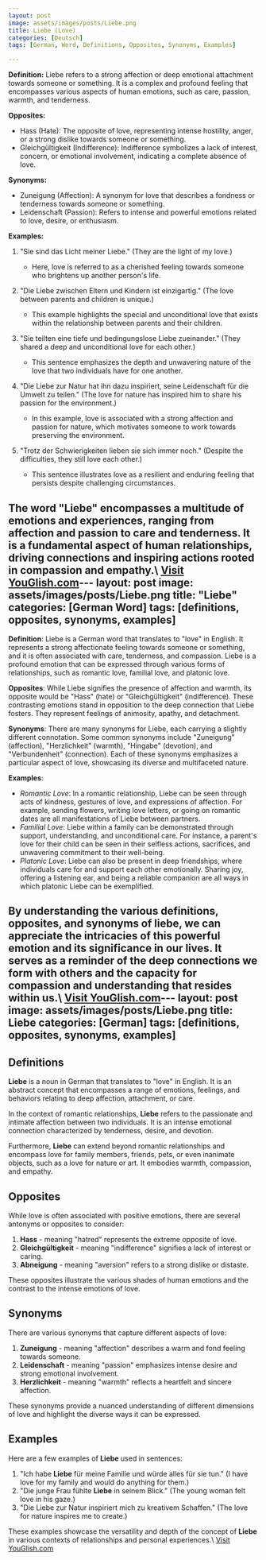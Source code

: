 ```yaml
---
layout: post
image: assets/images/posts/Liebe.png
title: Liebe (Love)
categories: [Deutsch]
tags: [German, Word, Definitions, Opposites, Synonyms, Examples]

---
```


**Definition:**
Liebe refers to a strong affection or deep emotional attachment towards someone or something. It is a complex and profound feeling that encompasses various aspects of human emotions, such as care, passion, warmth, and tenderness.

**Opposites:**
- Hass (Hate): The opposite of love, representing intense hostility, anger, or a strong dislike towards someone or something.
- Gleichgültigkeit (Indifference): Indifference symbolizes a lack of interest, concern, or emotional involvement, indicating a complete absence of love.

**Synonyms:**
- Zuneigung (Affection): A synonym for love that describes a fondness or tenderness towards someone or something.
- Leidenschaft (Passion): Refers to intense and powerful emotions related to love, desire, or enthusiasm.

**Examples:**

1. "Sie sind das Licht meiner Liebe." (They are the light of my love.)
   - Here, love is referred to as a cherished feeling towards someone who brightens up another person's life.

2. "Die Liebe zwischen Eltern und Kindern ist einzigartig." (The love between parents and children is unique.)
   - This example highlights the special and unconditional love that exists within the relationship between parents and their children.

3. "Sie teilten eine tiefe und bedingungslose Liebe zueinander." (They shared a deep and unconditional love for each other.)
   - This sentence emphasizes the depth and unwavering nature of the love that two individuals have for one another.

4. "Die Liebe zur Natur hat ihn dazu inspiriert, seine Leidenschaft für die Umwelt zu teilen." (The love for nature has inspired him to share his passion for the environment.)
   - In this example, love is associated with a strong affection and passion for nature, which motivates someone to work towards preserving the environment.

5. "Trotz der Schwierigkeiten lieben sie sich immer noch." (Despite the difficulties, they still love each other.)
   - This sentence illustrates love as a resilient and enduring feeling that persists despite challenging circumstances.

The word "Liebe" encompasses a multitude of emotions and experiences, ranging from affection and passion to care and tenderness. It is a fundamental aspect of human relationships, driving connections and inspiring actions rooted in compassion and empathy.\ <a id="yg-widget-0" class="youglish-widget" data-query="Liebe" data-lang="german" data-components="8412" data-auto-start="0" data-bkg-color="theme_light" data-title="How%20to%20pronounce%20Liebe%20in%20German"  rel="nofollow" href="https://youglish.com">Visit YouGlish.com</a><script async src="https://youglish.com/public/emb/widget.js" charset="utf-8"></script>---
layout: post
image: assets/images/posts/Liebe.png
title: "Liebe"
categories: [German Word]
tags: [definitions, opposites, synonyms, examples]
---

**Definition**: 
Liebe is a German word that translates to "love" in English. It represents a strong affectionate feeling towards someone or something, and it is often associated with care, tenderness, and compassion. Liebe is a profound emotion that can be expressed through various forms of relationships, such as romantic love, familial love, and platonic love.

**Opposites**:
While Liebe signifies the presence of affection and warmth, its opposite would be "Hass" (hate) or "Gleichgültigkeit" (indifference). These contrasting emotions stand in opposition to the deep connection that Liebe fosters. They represent feelings of animosity, apathy, and detachment.

**Synonyms**: 
There are many synonyms for Liebe, each carrying a slightly different connotation. Some common synonyms include "Zuneigung" (affection), "Herzlichkeit" (warmth), "Hingabe" (devotion), and "Verbundenheit" (connection). Each of these synonyms emphasizes a particular aspect of love, showcasing its diverse and multifaceted nature.

**Examples**: 
- *Romantic Love*: In a romantic relationship, Liebe can be seen through acts of kindness, gestures of love, and expressions of affection. For example, sending flowers, writing love letters, or going on romantic dates are all manifestations of Liebe between partners.
- *Familial Love*: Liebe within a family can be demonstrated through support, understanding, and unconditional care. For instance, a parent's love for their child can be seen in their selfless actions, sacrifices, and unwavering commitment to their well-being.
- *Platonic Love*: Liebe can also be present in deep friendships, where individuals care for and support each other emotionally. Sharing joy, offering a listening ear, and being a reliable companion are all ways in which platonic Liebe can be exemplified.

By understanding the various definitions, opposites, and synonyms of liebe, we can appreciate the intricacies of this powerful emotion and its significance in our lives. It serves as a reminder of the deep connections we form with others and the capacity for compassion and understanding that resides within us.\ <a id="yg-widget-0" class="youglish-widget" data-query="Liebe" data-lang="german" data-components="8412" data-auto-start="0" data-bkg-color="theme_light" data-title="How%20to%20pronounce%20Liebe%20in%20German"  rel="nofollow" href="https://youglish.com">Visit YouGlish.com</a><script async src="https://youglish.com/public/emb/widget.js" charset="utf-8"></script>---
layout: post
image: assets/images/posts/Liebe.png
title: Liebe
categories: [German]
tags: [definitions, opposites, synonyms, examples]
---

## Definitions

**Liebe** is a noun in German that translates to "love" in English. It is an abstract concept that encompasses a range of emotions, feelings, and behaviors relating to deep affection, attachment, or care.

In the context of romantic relationships, **Liebe** refers to the passionate and intimate affection between two individuals. It is an intense emotional connection characterized by tenderness, desire, and devotion.

Furthermore, **Liebe** can extend beyond romantic relationships and encompass love for family members, friends, pets, or even inanimate objects, such as a love for nature or art. It embodies warmth, compassion, and empathy.

## Opposites

While love is often associated with positive emotions, there are several antonyms or opposites to consider:

1. **Hass** - meaning "hatred" represents the extreme opposite of love.
2. **Gleichgültigkeit** - meaning "indifference" signifies a lack of interest or caring.
3. **Abneigung** - meaning "aversion" refers to a strong dislike or distaste.

These opposites illustrate the various shades of human emotions and the contrast to the intense emotions of love.

## Synonyms

There are various synonyms that capture different aspects of love:

1. **Zuneigung** - meaning "affection" describes a warm and fond feeling towards someone.
2. **Leidenschaft** - meaning "passion" emphasizes intense desire and strong emotional involvement.
3. **Herzlichkeit** - meaning "warmth" reflects a heartfelt and sincere affection.

These synonyms provide a nuanced understanding of different dimensions of love and highlight the diverse ways it can be expressed.

## Examples

Here are a few examples of **Liebe** used in sentences:

1. "Ich habe **Liebe** für meine Familie und würde alles für sie tun." (I have love for my family and would do anything for them.)
2. "Die junge Frau fühlte **Liebe** in seinem Blick." (The young woman felt love in his gaze.)
3. "Die Liebe zur Natur inspiriert mich zu kreativem Schaffen." (The love for nature inspires me to create.)

These examples showcase the versatility and depth of the concept of **Liebe** in various contexts of relationships and personal experiences.\ <a id="yg-widget-0" class="youglish-widget" data-query="Liebe" data-lang="german" data-components="8412" data-auto-start="0" data-bkg-color="theme_light" data-title="How%20to%20pronounce%20Liebe%20in%20German"  rel="nofollow" href="https://youglish.com">Visit YouGlish.com</a><script async src="https://youglish.com/public/emb/widget.js" charset="utf-8"></script>